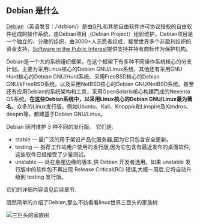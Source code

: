 ## Debian 是什么
[Debian](http://www.debian.org)（英语发音：/ˈdɛbiən/）是由[GPL](https://zh.wikipedia.org/wiki/GPL)和其他自由软件许可协议授权的自由软件组成的操作系统，由Debian项目（Debian Project）组织维护。Debian项目是一个独立的、分散的组织，由3000+人志愿者组成，接受世界多个非盈利组织的资金支持，[Software in the Public Interest](https://en.wikipedia.org/wiki/Software_in_the_Public_Interest)提供支持并持有商标作为保护机构。

Debian是一个大的系统组织框架，在这个框架下有多种不同操作系统核心的分支计划，主要为采用Linux核心的Debian GNU/Linux系统，其他还有采用GNU Hurd核心的Debian GNU/Hurd系统、采用FreeBSD核心的Debian GNU/kFreeBSD系统，以及采用NetBSD核心的Debian GNU/NetBSD系统。甚至还有应用Debian的系统架构和工具，采用OpenSolaris核心构建而成的Nexenta OS系统。**在这些Debian系统中，以采用Linux核心的Debian GNU/Linux最为著名**。众多的Linux发行版，例如Ubuntu、Kali、Knoppix和Linspire及Xandros、deepin等，都建基于Debian GNU/Linux。

Debian 同时维护 3 种不同的发行版。 它们是:
- stable — 最广泛的用于架设产品化服务器,因为它只包含安全更新。
- testing — 推荐工作站用户使用的发行版,因为它包含有最近发布的桌面软件,这些软件已经接受了少量测试。
- unstable — 处在悬崖边缘的版本,供 Debian 开发者选用。如果 unstable 发行版中的软件包不再出现 Release Critical(RC) 错误,大概一周后,它将自动升级到 testing 发行版。

它们的详细内容请见后续章节.

既然简单的介绍了Debian,那么不妨看看linux世界三巨头的家族树.

![三巨头的家族树](./img/Linux_Distribution_Timeline.svg)